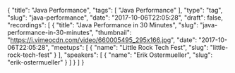 {
  "title": "Java Performance",
  "tags": [
    "Java Performance"
  ],
  "type": "tag",
  "slug": "java-performance",
  "date": "2017-10-06T22:05:28",
  "draft": false,
  "recordings": [
    {
      "title": "Java Performance in 30 Minutes",
      "slug": "java-performance-in-30-minutes",
      "thumbnail": "https://i.vimeocdn.com/video/660005495_295x166.jpg",
      "date": "2017-10-06T22:05:28",
      "meetups": [
        {
          "name": "Little Rock Tech Fest",
          "slug": "little-rock-tech-fest"
        }
      ],
      "speakers": [
        {
          "name": "Erik Ostermueller",
          "slug": "erik-ostermueller"
        }
      ]
    }
  ]
}